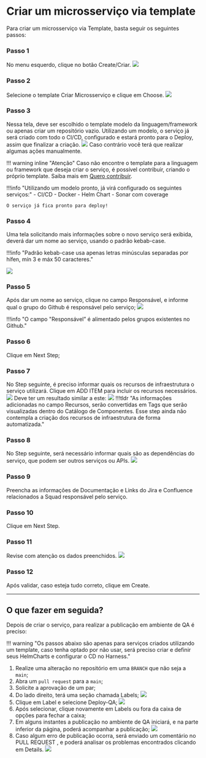 # Criar um microsserviço via template

Para criar um microsserviço via Template, basta seguir os seguintes passos:

### Passo 1

No menu esquerdo, clique no botão Create/Criar.
![](img/img_4.png)

### Passo 2

Selecione o template Criar Microsserviço e clique em Choose.
![](img/img_5.png)

### Passo 3

Nessa tela, deve ser escolhido o template modelo da linguagem/framework ou apenas criar um repositório vazio. Utilizando um modelo, o serviço já será criado com todo o CI/CD, configurado e estará pronto para o Deploy, assim que finalizar a criação.
![](img/img_6.png)
Caso contrário você terá que realizar algumas ações manualmente.

!!! warning inline "Atenção"
Caso não encontre o template para a linguagem ou framework que deseja criar o serviço, é possível contribuir, criando o próprio template. Saiba mais em [Quero contribuir](https://picpay.atlassian.net/wiki/spaces/PENG/pages/2310013239/Quero+contribuir).

!!!info "Utilizando um modelo pronto, já virá configurado os seguintes serviços:" - CI/CD - Docker - Helm Chart - Sonar com coverage

    O serviço já fica pronto para deploy!

### Passo 4

Uma tela solicitando mais informações sobre o novo serviço será exibida, deverá dar um nome ao serviço, usando o padrão kebab-case.

!!!info "Padrão kebab-case usa apenas letras minúsculas separadas por hífen, mín 3 e máx 50 caracteres."

![](img/img_7.png)

### Passo 5

Após dar um nome ao serviço, clique no campo Responsável, e informe qual o grupo do Github é responsável pelo serviço;
![](img/img_8.png)

!!!info "O campo "Responsável” é alimentado pelos grupos existentes no Github."

### Passo 6

Clique em Next Step;

### Passo 7

No Step seguinte, é preciso informar quais os recursos de infraestrutura o serviço utilizará. Clique em ADD ITEM para incluir os recursos necessários.
![](img/img_9.png)
Deve ter um resultado similar a este:
![](img/img_10.png)
!!!tldr "As informações adicionadas no campo Recursos, serão convertidas em Tags que serão visualizadas dentro do Catálogo de Componentes. Esse step ainda não contempla a criação dos recursos de infraestrutura de forma automatizada."

### Passo 8

No Step seguinte, será necessário informar quais são as dependências do serviço, que podem ser outros serviços ou APIs.
![](img/img_11.png)

### Passo 9

Preencha as informações de Documentação e Links do Jira e Confluence relacionados a Squad responsável pelo serviço.

### Passo 10

Clique em Next Step.

### Passo 11

Revise com atenção os dados preenchidos.
![](img/img_12.png)

### Passo 12

Após validar, caso esteja tudo correto, clique em Create.

---

## O que fazer em seguida?

Depois de criar o serviço, para realizar a publicação em ambiente de QA é preciso:

!!! warning "Os passos abaixo são apenas para serviços criados utilizando um template, caso tenha optado por não usar, será preciso criar e definir seus HelmCharts e configurar o CD no Harness."

1. Realize uma alteração no repositório em uma `BRANCH` que não seja a `main`;
2. Abra um `pull request` para a `main`;
3. Solicite a aprovação de um par;
4. Do lado direito, terá uma seção chamada Labels;
   ![](img/img_13.png)
5. Clique em Label e selecione Deploy-QA;
   ![](img/img_14.png)
6. Após selecionar, clique novamente em Labels ou fora da caixa de opções para fechar a caixa;
7. Em alguns instantes a publicação no ambiente de QA iniciará, e na parte inferior da página, poderá acompanhar a publicação;
   ![](img/img_15.png)
8. Caso algum erro de publicação ocorra, será enviado um comentário no PULL REQUEST , e poderá analisar os problemas encontrados clicando em Details.
   ![](img/img_16.png)
